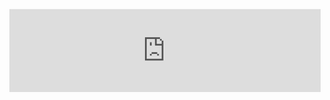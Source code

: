 <iframe frameborder="0" width="560"
src="https://www.youtube.com/embed/megGOXIJBEE?rel=0&autoplay=1&loop=1&playlist=megGOXIJBEE"
allowfullscreen>
</iframe>
